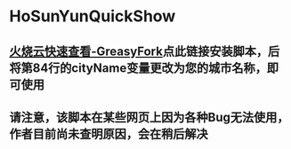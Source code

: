 # HoSunYunQuickShow
## [火烧云快速查看-GreasyFork](https://greasyfork.org/zh-CN/scripts/514619-%E7%81%AB%E7%83%A7%E4%BA%91%E5%BF%AB%E6%8D%B7%E6%9F%A5%E7%9C%8B/code)点此链接安装脚本，后将第84行的cityName变量更改为您的城市名称，即可使用


## 请注意，该脚本在某些网页上因为各种Bug无法使用，作者目前尚未查明原因，会在稍后解决
